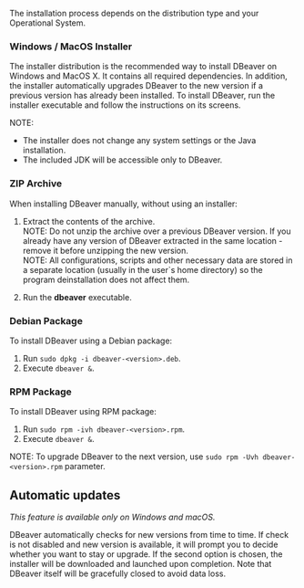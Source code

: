 The installation process depends on the distribution type and your Operational System.

### Windows / MacOS Installer
The installer distribution is the recommended way to install DBeaver on Windows and MacOS X. It contains all required dependencies. In addition, the installer automatically upgrades DBeaver to the new version if a previous version has already been installed.
To install DBeaver, run the installer executable and follow the instructions on its screens.

NOTE:

* The installer does not change any system settings or the Java installation. 
* The included JDK will be accessible only to DBeaver.  

### ZIP Archive
When installing DBeaver manually, without using an installer:

1. Extract the contents of the archive.  
NOTE: Do not unzip the archive over a previous DBeaver version. 
If you already have any version of DBeaver extracted in the same location - remove it before unzipping the new version.  
NOTE: All configurations, scripts and other necessary data are stored in a separate location (usually in the user`s home directory) so the program deinstallation does not affect them.

2. Run the **dbeaver** executable.

### Debian Package
To install DBeaver using a Debian package:

1. Run `sudo dpkg -i dbeaver-<version>.deb`.  
2. Execute `dbeaver &`.  

### RPM Package
To install DBeaver using RPM package:

1. Run `sudo rpm -ivh dbeaver-<version>.rpm`.  
2. Execute `dbeaver &`.  

NOTE: To upgrade DBeaver to the next version, use `sudo rpm -Uvh dbeaver-<version>.rpm` parameter.

## Automatic updates
_This feature is available only on Windows and macOS._

DBeaver automatically checks for new versions from time to time. If check is not disabled and new version is available, it will prompt you to decide whether you want to stay or upgrade. If the second option is chosen, the installer will be downloaded and launched upon completion. Note that DBeaver itself will be gracefully closed to avoid data loss.